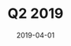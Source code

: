 ---
title: "Q2 2019"
date: 2019-04-01
image: "/images/newsletter/newsletter.png"
link: "pdf/Q2-2019-News.pdf"
tags: ["artificial intelligence", "colloquium", "data science","workshop"]
draft: false
---